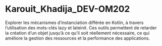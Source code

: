 # Karouit_Khadija_DEV-OM202
Explorer les mécanismes d’instanciation différée en Kotlin, à travers l’utilisation des mots-clés lazy et lateinit. Ces outils permettent de retarder la création d’un objet jusqu’à ce qu’il soit réellement nécessaire, ce qui améliore la gestion des ressources et la performance des applications.
